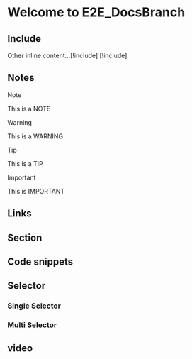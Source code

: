 # Welcome to E2E_DocsBranch

## Include   
Other inline content...[!include[<IncludeTesting>](<includefile.md>)]
[!include[<IncludeTesting>](<includefile.md>)]

## Notes
> [!NOTE]
> This is a NOTE

> [!WARNING]
> This is a WARNING

> [!TIP]
> This is a TIP

> [!IMPORTANT]
> This is IMPORTANT

## Links

## Section

## Code snippets

## Selector
### Single Selector  
### Multi Selector 

## video
